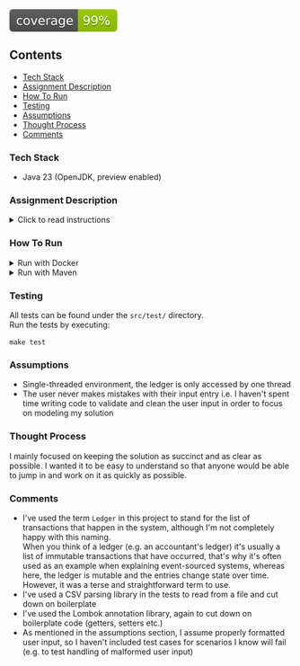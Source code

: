 <img src="./badges/jacoco.svg" style="display: flex;" alt="jacoco-test-coverage-badge">

## Contents
* [Tech Stack](#tech-stack)
* [Assignment Description](#assignment-description)
* [How To Run](#how-to-run)
* [Testing](#testing)
* [Assumptions](#assumptions)
* [Thought Process](#thought-process)
* [Comments](#comments)

### Tech Stack
- Java 23 (OpenJDK, preview enabled)

### Assignment Description
<details>
<summary>Click to read instructions</summary><br />
<img src="assignment-description.jpg" style="display: flex;" alt="assignment-description">
</details>

### How To Run
<details>
<summary>Run with Docker</summary><br />
Execute:

```shell
make
```
</details>

<details>
<summary>Run with Maven</summary><br />
Execute:

```shell
make mvn-run
```
</details>

### Testing
All tests can be found under the `src/test/` directory.  
Run the tests by executing:

```shell
make test
```

### Assumptions
- Single-threaded environment, the ledger is only accessed by one thread
- The user never makes mistakes with their input entry i.e. I haven't spent time writing code to validate and clean the user input in order to focus on modeling my solution

### Thought Process
I mainly focused on keeping the solution as succinct and as clear as possible. I wanted it to be easy to understand so that anyone would be able to jump in and work on it as quickly as possible.  

### Comments
- I've used the term `Ledger` in this project to stand for the list of transactions that happen in the system, although I'm not completely happy with this naming.<br />When you think of a ledger (e.g. an accountant's ledger) it's usually a list of immutable transactions that have occurred, that's why it's often used as an example when explaining event-sourced systems, whereas here, the ledger is mutable and the entries change state over time.<br />However, it was a terse and straightforward term to use.
- I've used a CSV parsing library in the tests to read from a file and cut down on boilerplate
- I've used the Lombok annotation library, again to cut down on boilerplate code (getters, setters etc.)
- As mentioned in the assumptions section, I assume properly formatted user input, so I haven't included test cases for scenarios I know will fail (e.g. to test handling of malformed user input) 
